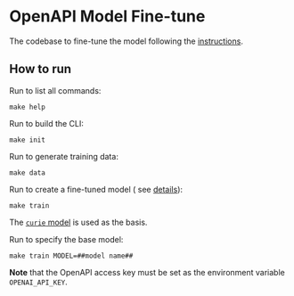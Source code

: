 # OpenAPI Model Fine-tune

The codebase to fine-tune the model following the [instructions](https://platform.openai.com/docs/guides/fine-tuning).

## How to run

Run to list all commands:

```commandline
make help
```

Run to build the CLI:

```commandline
make init
```

Run to generate training data:

```commandline
make data
```

Run to create a fine-tuned model (
see [details](https://platform.openai.com/docs/guides/fine-tuning/create-a-fine-tuned-model)):

```commandline
make train
```

The [`curie` model](https://platform.openai.com/docs/models/curie) is used as the basis.

Run to specify the base model:

```commandline
make train MODEL=##model name##
```

**Note** that the OpenAPI access key must be set as the environment variable `OPENAI_API_KEY`.  
